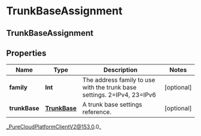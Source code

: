 # TrunkBaseAssignment

## TrunkBaseAssignment

## Properties

|Name | Type | Description | Notes|
|------------ | ------------- | ------------- | -------------|
| **family** | **Int** | The address family to use with the trunk base settings. 2&#x3D;IPv4, 23&#x3D;IPv6 | [optional] |
| **trunkBase** | [**TrunkBase**](TrunkBase) | A trunk base settings reference. | [optional] |



_PureCloudPlatformClientV2@153.0.0_
